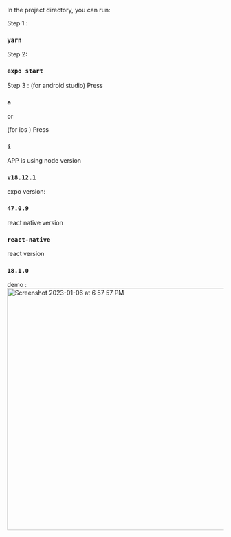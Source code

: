 

In the project directory, you can run:

Step 1 :
### `yarn`

Step 2:
### `expo start`

Step 3 :
(for android studio)
  Press
### `a`

or

(for ios )
  Press 
### `i`



APP is using node version 
### `v18.12.1`



expo version:
### `47.0.9`


react native version
### `react-native`



react version
### `18.1.0`

demo :
<img width="564" alt="Screenshot 2023-01-06 at 6 57 57 PM" src="https://user-images.githubusercontent.com/85454844/211021755-e2db737e-984d-4568-a089-328c5a75104a.png">
